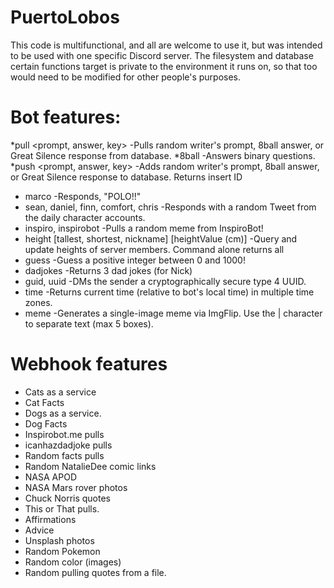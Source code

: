 # PuertoLobos
This code is multifunctional, and all are welcome to use it, but was intended to be used with one specific Discord server. The filesystem and database certain functions target is private to the environment it runs on, so that too would need to be modified for other people's purposes.

# Bot features:
*pull <prompt, answer, key>
-Pulls random writer's prompt, 8ball answer, or Great Silence response from database.
*8ball
-Answers binary questions.
*push <prompt, answer, key>
-Adds random writer's prompt, 8ball answer, or Great Silence response to database. Returns insert ID
* marco
-Responds, "POLO!!"
* sean, daniel, finn, comfort, chris
-Responds with a random Tweet from the daily character accounts.
* inspiro, inspirobot
-Pulls a random meme from InspiroBot!
* height [tallest, shortest, nickname] [heightValue (cm)]
-Query and update heights of server members. Command alone returns all
* guess <number>
-Guess a positive integer between 0 and 1000!
* dadjokes
-Returns 3 dad jokes (for Nick)
* guid, uuid
-DMs the sender a cryptographically secure type 4 UUID.
* time
-Returns current time (relative to bot's local time) in multiple time zones.
* meme
-Generates a single-image meme via ImgFlip.
Use the | character to separate text (max 5 boxes).

# Webhook features
* Cats as a service
* Cat Facts
* Dogs as a service.
* Dog Facts
* Inspirobot.me pulls
* icanhazdadjoke pulls
* Random facts pulls
* Random NatalieDee comic links
* NASA APOD
* NASA Mars rover photos
* Chuck Norris quotes
* This or That pulls.
* Affirmations
* Advice
* Unsplash photos
* Random Pokemon
* Random color (images)
* Random pulling quotes from a file.
